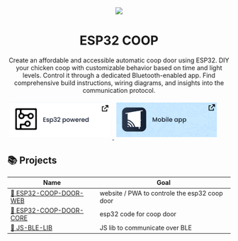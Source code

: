 



<div align="center">
<img width=200 src="https://avatars.githubusercontent.com/u/125645342?s=400&u=3b826dc69690dbe5a25e243508bfb29d9a48d8a1&v=4">

# ESP32 COOP

Create an affordable and accessible automatic coop door using ESP32. DIY your chicken coop with customizable behavior based on time and light levels. Control it through a dedicated Bluetooth-enabled app. Find comprehensive build instructions, wiring diagrams, and insights into the communication protocol.


</div>


<p style="display: inline;">
  <a href="https://github.com/ESP32-COOP/ESP32-COOP-DOOR-WEB">
     <img src="esp32.svg" style="width: 45%; padding: 5px;"> 
  </a>
  <a href="https://github.com/ESP32-COOP/ESP32-COOP-DOOR-CORE">
 <img src="mobileapp.svg" style="width: 45%; padding: 5px;"> 
  </a>
    
</p>




## :books: Projects


| Name  | Goal |
| ------------- | ------------- |
| [:iphone: ESP32-COOP-DOOR-WEB](https://github.com/ESP32-COOP/ESP32-COOP-DOOR-WEB)  | website / PWA to controle the esp32 coop door  |
| [:electric_plug: ESP32-COOP-DOOR-CORE](https://github.com/ESP32-COOP/ESP32-COOP-DOOR-CORE)  | esp32 code for coop door   |
| [:green_book: JS-BLE-LIB](https://github.com/ESP32-COOP/JS-BLE-LIB)  | JS lib to communicate over BLE    |
